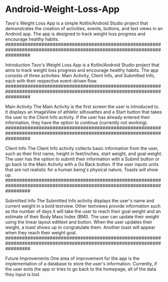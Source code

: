 # Android-Weight-Loss-App
Tavo's Weight Loss App is a simple Kotlin/Android Studio project that demonstrates the creation of activities, events, buttons, and text views in an Android app. The app is designed to track weight loss progress and encourage healthy habits.
#########################################################################################################################

Introduction
Tavo's Weight Loss App is a Kotlin/Android Studio project that aims to track weight loss progress and encourage healthy habits. The app consists of three activities: Main Activity, Client Info, and Submitted Info, each with their respective event-driven flow.
#########################################################################################################################

Main Activity
The Main Activity is the first screen the user is introduced to. It displays an ImageView of athletic silhouettes and a Start button that takes the user to the Client Info activity. If the user has already entered their information, they have the option to continue (currently not working).
#########################################################################################################################

Client Info
The Client Info activity collects basic information from the user, such as their first name, height in feet/inches, start weight, and goal weight. The user has the option to submit their information with a Submit button or go back to the Main Activity with a Go Back button. If the user inputs units that are not realistic for a human being's physical nature, Toasts will show up.
#########################################################################################################################

Submitted Info
The Submitted Info activity displays the user's name and current weight in a bold textview. Other textviews provide information such as the number of days it will take the user to reach their goal weight and an estimate of their Body Mass Index (BMI). The user can update their weight using the linear layout edittext and button. When the user updates their weight, a toast shows up to congratulate them. Another toast will appear when they reach their weight goal.
#########################################################################################################################

Future Improvements
One area of improvement for the app is the implementation of a database to store the user's information. Currently, if the user exits the app or tries to go back to the homepage, all of the data they input is lost.
